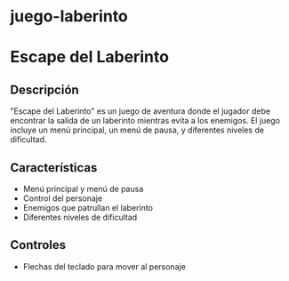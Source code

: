 # juego-laberinto
# Escape del Laberinto

## Descripción
"Escape del Laberinto" es un juego de aventura donde el jugador debe encontrar la salida de un laberinto mientras evita a los enemigos. El juego incluye un menú principal, un menú de pausa, y diferentes niveles de dificultad.

## Características
- Menú principal y menú de pausa
- Control del personaje
- Enemigos que patrullan el laberinto
- Diferentes niveles de dificultad

## Controles
- Flechas del teclado para mover al personaje

